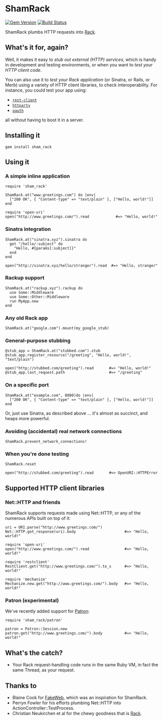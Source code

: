 ShamRack
========

[![Gem Version](https://badge.fury.io/rb/sham_rack.png)](http://badge.fury.io/rb/sham_rack)
[![Build Status](https://secure.travis-ci.org/mdub/sham_rack.png?branch=master)](http://travis-ci.org/mdub/sham_rack)

ShamRack plumbs HTTP requests into [Rack][rack].

What's it for, again?
---------------------

Well, it makes it easy to _stub out external (HTTP) services_, which is handy in development and testing environments, or when you want to _test your HTTP client code_.

You can also use it to _test your Rack application_ (or Sinatra, or Rails, or Merb) using a variety of HTTP client libraries, to check interoperability. For instance, you could test your app using:

* [`rest-client`][rest-client]
* [`httparty`][httparty]
* [`oauth`][oauth]

all without having to boot it in a server.

Installing it
-------------

    gem install sham_rack

Using it
--------

### A simple inline application

    require 'sham_rack'

    ShamRack.at("www.greetings.com") do |env|
      ["200 OK", { "Content-type" => "text/plain" }, ["Hello, world!"]]
    end

    require 'open-uri'
    open("http://www.greetings.com/").read            #=> "Hello, world!"

### Sinatra integration

    ShamRack.at("sinatra.xyz").sinatra do
      get "/hello/:subject" do
        "Hello, #{params[:subject]}"
      end
    end

    open("http://sinatra.xyz/hello/stranger").read  #=> "Hello, stranger"

### Rackup support

    ShamRack.at("rackup.xyz").rackup do
      use Some::Middleware
      use Some::Other::Middleware
      run MyApp.new
    end

### Any old Rack app

    ShamRack.at("google.com").mount(my_google_stub)

### General-purpose stubbing

    @stub_app = ShamRack.at("stubbed.com").stub
    @stub_app.register_resource("/greeting", "Hello, world!", "text/plain")

    open("http://stubbed.com/greeting").read       #=> "Hello, world!"
    @stub_app.last_request.path                    #=> "/greeting"


### On a specific port

    ShamRack.at("example.com", 8080)do |env|
      ["200 OK", { "Content-type" => "text/plain" }, ["Hello, world!"]]
    end
    
Or, just use Sinatra, as described above ... it's almost as succinct, and heaps more powerful.

### Avoiding (accidental) real network connections

    ShamRack.prevent_network_connections!

### When you're done testing

    ShamRack.reset

    open("http://stubbed.com/greeting").read       #=> OpenURI::HTTPError

Supported HTTP client libraries
-------------------------------

### Net::HTTP and friends

ShamRack supports requests made using Net::HTTP, or any of the numerous APIs built on top of it:

    uri = URI.parse("http://www.greetings.com/")
    Net::HTTP.get_response(uri).body                      #=> "Hello, world!"

    require 'open-uri'
    open("http://www.greetings.com/").read                #=> "Hello, world!"

    require 'restclient'
    RestClient.get("http://www.greetings.com/").to_s      #=> "Hello, world!"

    require 'mechanize'
    Mechanize.new.get("http://www.greetings.com/").body   #=> "Hello, world!"

### Patron (experimental)

We've recently added support for [Patron][patron]:

    require 'sham_rack/patron'

    patron = Patron::Session.new
    patron.get("http://www.greetings.com/").body          #=> "Hello, world!"

What's the catch?
-----------------

* Your Rack request-handling code runs in the same Ruby VM, in fact the same Thread, as your request.

Thanks to
---------

* Blaine Cook for [FakeWeb][fakeweb], which was an inspiration for ShamRack.
* Perryn Fowler for his efforts plumbing Net::HTTP into ActionController::TestProcess.
* Christian Neukirchen et al for the chewy goodness that is [Rack][rack].

[rack]: http://rack.rubyforge.org/
[sinatra]: http://www.sinatrarb.com/
[rest-client]: http://github.com/adamwiggins/rest-client
[httparty]: http://github.com/jnunemaker/httparty
[oauth]: http://oauth.rubyforge.org/
[fakeweb]: http://fakeweb.rubyforge.org/
[mechanize]: http://mechanize.rubyforge.org
[patron]: http://github.com/toland/Patron
